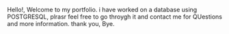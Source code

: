 Hello!, Welcome to my portfolio. i have worked on a database using POSTGRESQL, plrasr feel free to go throygh it and contact me for QUestions and more information. thank you, Bye. 
